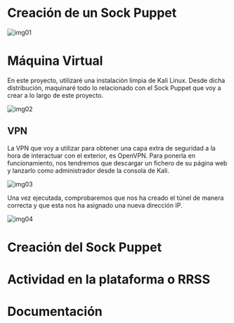 # Creación de un Sock Puppet

![img01](https://github.com/AntonioPC94/Hacking-Etico-23-24/blob/39e0b0e1aa1f56a013a4541b851ab7060a9021f0/Pr%C3%A1cticas/img/img01.jpg)

# Máquina Virtual

En este proyecto, utilizaré una instalación limpia de Kali Linux. Desde dicha distribución, maquinaré todo lo relacionado con el Sock Puppet que voy a crear a lo largo de este proyecto.

![img02](https://github.com/AntonioPC94/Hacking-Etico-23-24/blob/39e0b0e1aa1f56a013a4541b851ab7060a9021f0/Pr%C3%A1cticas/img/img02.png)

## VPN

La VPN que voy a utilizar para obtener una capa extra de seguridad a la hora de interactuar con el exterior, es OpenVPN. Para ponerla en funcionamiento, nos tendremos que descargar un fichero de su página web y lanzarlo como administrador desde la consola de Kali.

![img03](https://github.com/AntonioPC94/Hacking-Etico-23-24/blob/39e0b0e1aa1f56a013a4541b851ab7060a9021f0/Pr%C3%A1cticas/img/img03.png)

Una vez ejecutada, comprobaremos que nos ha creado el túnel de manera correcta y que esta nos ha asignado una nueva dirección IP.

![img04](https://github.com/AntonioPC94/Hacking-Etico-23-24/blob/39e0b0e1aa1f56a013a4541b851ab7060a9021f0/Pr%C3%A1cticas/img/img04.png)

# Creación del Sock Puppet

# Actividad en la plataforma o RRSS

# Documentación

